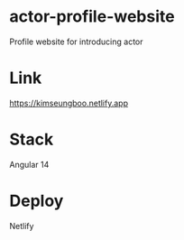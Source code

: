 # actor-profile-website

Profile website for introducing actor

# Link

https://kimseungboo.netlify.app

# Stack

Angular 14

# Deploy

Netlify
